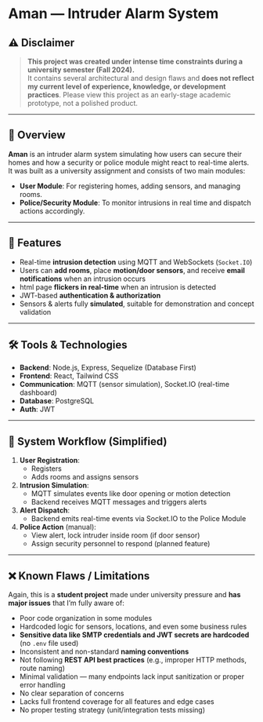 # Aman — Intruder Alarm System

## ⚠️ Disclaimer

> **This project was created under intense time constraints during a university semester (Fall 2024).**  
> It contains several architectural and design flaws and **does not reflect my current level of experience, knowledge, or development practices**. Please view this project as an early-stage academic prototype, not a polished product.

---

## 📌 Overview

**Aman** is an intruder alarm system simulating how users can secure their homes and how a security or police module might react to real-time alerts. It was built as a university assignment and consists of two main modules:

- **User Module**: For registering homes, adding sensors, and managing rooms.
- **Police/Security Module**: To monitor intrusions in real time and dispatch actions accordingly.

---

## 🧠 Features

- Real-time **intrusion detection** using MQTT and WebSockets (`Socket.IO`)
- Users can **add rooms**, place **motion/door sensors**, and receive **email notifications** when an intrusion occurs
- html page **flickers in real-time** when an intrusion is detected
- JWT-based **authentication & authorization**
- Sensors & alerts fully **simulated**, suitable for demonstration and concept validation

---

## 🛠️ Tools & Technologies

- **Backend**: Node.js, Express, Sequelize (Database First)
- **Frontend**: React, Tailwind CSS
- **Communication**: MQTT (sensor simulation), Socket.IO (real-time dashboard)
- **Database**: PostgreSQL
- **Auth**: JWT

---

## 🧪 System Workflow (Simplified)

1. **User Registration**:
   - Registers
   - Adds rooms and assigns sensors
2. **Intrusion Simulation**:
   - MQTT simulates events like door opening or motion detection
   - Backend receives MQTT messages and triggers alerts
3. **Alert Dispatch**:
   - Backend emits real-time events via Socket.IO to the Police Module
4. **Police Action** (manual):
   - View alert, lock intruder inside room (if door sensor)
   - Assign security personnel to respond (planned feature)

---

## ❌ Known Flaws / Limitations

Again, this is a **student project** made under university pressure and **has major issues** that I’m fully aware of:

- Poor code organization in some modules
- Hardcoded logic for sensors, locations, and even some business rules
- **Sensitive data like SMTP credentials and JWT secrets are hardcoded** (no `.env` file used)
- Inconsistent and non-standard **naming conventions**
- Not following **REST API best practices** (e.g., improper HTTP methods, route naming)
- Minimal validation — many endpoints lack input sanitization or proper error handling
- No clear separation of concerns
- Lacks full frontend coverage for all features and edge cases
- No proper testing strategy (unit/integration tests missing)
